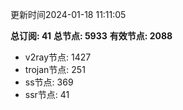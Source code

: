 更新时间2024-01-18 11:11:05

**总订阅: 41**
**总节点: 5933**
**有效节点: 2088**
- v2ray节点: 1427
- trojan节点: 251
- ss节点: 369
- ssr节点: 41
